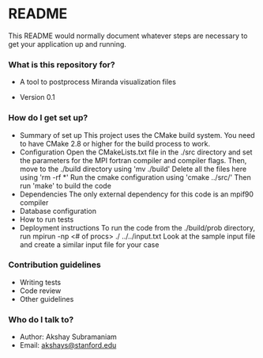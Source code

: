 # README #

This README would normally document whatever steps are necessary to get your application up and running.

### What is this repository for? ###

* A tool to postprocess Miranda visualization files

* Version 0.1

### How do I get set up? ###

* Summary of set up
    This project uses the CMake build system. You need to have CMake 2.8 or higher for the build process to work.
* Configuration
    Open the CMakeLists.txt file in the ./src directory and set the parameters for the MPI fortran compiler and compiler flags.
    Then, move to the ./build directory using 'mv ./build'
    Delete all the files here using 'rm -rf *'
    Run the cmake configuration using 'cmake ../src/'
    Then run 'make' to build the code
* Dependencies
    The only external dependency for this code is an mpif90 compiler
* Database configuration
* How to run tests
* Deployment instructions
    To run the code from the ./build/prob directory, run mpirun -np <# of procs> ./<program name> ../../input.txt
    Look at the sample input file and create a similar input file for your case

### Contribution guidelines ###

* Writing tests
* Code review
* Other guidelines

### Who do I talk to? ###

* Author: Akshay Subramaniam
* Email: akshays@stanford.edu
